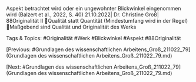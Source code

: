 Aspekt betrachtet wird oder ein ungewohnter Blickwinkel eingenommen wird
(Balzert et al., 2022, S. 40)
21.10.2022| Dr. Christine Groß| 88Originalität II
Qualität statt Quantität (Mindestumfang wird in der Regel)
Maßgebend sind Qualität und Originalität des Werks 

   Tags & Topics:
   #Originalität
   #Werk
   #Blickwinkel
   #Aspekt
   #88Originalität

[Previous: #Grundlagen des wissenschaftlichen Arbeitens_Groß_211022_79](Grundlagen des wissenschaftlichen Arbeitens_Groß_211022_79.md)

[Next: #Grundlagen des wissenschaftlichen Arbeitens_Groß_211022_79](Grundlagen des wissenschaftlichen Arbeitens_Groß_211022_79.md)